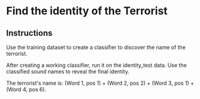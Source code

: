 # Find the identity of the Terrorist


## Instructions
Use the training dataset to create a classifier to discover the name of the terrorist.

After creating a working classifier, run it on the identity_test data. Use the classified sound names to reveal the final identity. 

The terrorist's name is: (Word 1, pos 1) + (Word 2, pos 2) + (Word 3, pos 1) + (Word 4, pos 6).
